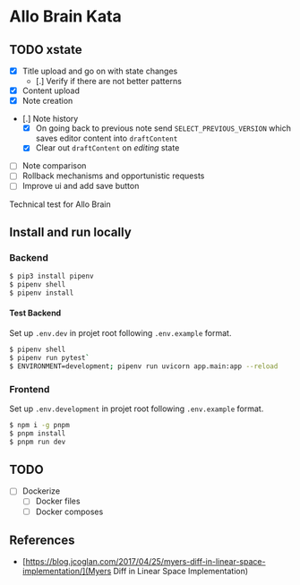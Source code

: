# Allo Brain Kata

## TODO xstate

- [x] Title upload and go on with state changes
  - [.] Verify if there are not better patterns
- [x] Content upload
- [x] Note creation
- [.] Note history
  - [x] On going back to previous note send `SELECT_PREVIOUS_VERSION` which saves editor content into `draftContent`
  - [x] Clear out `draftContent` on _editing_ state
- [ ] Note comparison
- [ ] Rollback mechanisms and opportunistic requests
- [ ] Improve ui and add save button

Technical test for Allo Brain

## Install and run locally

### Backend

```sh
$ pip3 install pipenv
$ pipenv shell
$ pipenv install
```

#### Test Backend

Set up `.env.dev` in projet root following `.env.example` format.

```sh
$ pipenv shell
$ pipenv run pytest`
$ ENVIRONMENT=development; pipenv run uvicorn app.main:app --reload
```

### Frontend

Set up `.env.development` in projet root following `.env.example` format.

```sh
$ npm i -g pnpm
$ pnpm install
$ pnpm run dev
```

## TODO

- [ ] Dockerize
  - [ ] Docker files
  - [ ] Docker composes

## References

- [https://blog.jcoglan.com/2017/04/25/myers-diff-in-linear-space-implementation/](Myers Diff in Linear Space Implementation)
